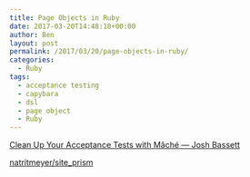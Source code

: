 ```yaml
---
title: Page Objects in Ruby
date: 2017-03-20T14:48:18+00:00
author: Ben
layout: post
permalink: /2017/03/20/page-objects-in-ruby/
categories:
  - Ruby
tags:
  - acceptance testing
  - capybara
  - dsl
  - page object
  - Ruby
---
```

[Clean Up Your Acceptance Tests with Mâché — Josh Bassett](http://joshbassett.info/2017/clean-up-your-acceptance-tests-with-mache/)
  
[natritmeyer/site_prism](https://github.com/natritmeyer/site_prism/blob/master/README.md)